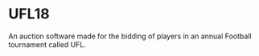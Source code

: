 # UFL18
An auction software made for the bidding of players in an annual Football tournament called UFL.


